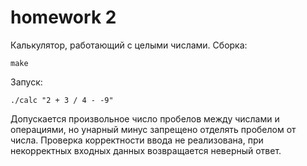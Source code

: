 # homework 2
Калькулятор, работающий с целыми числами.
Сборка:
```
make
```
Запуск:
```
./calc "2 + 3 / 4 - -9"
```

Допускается произвольное число пробелов между числами и операциями, но унарный минус запрещено отделять пробелом от числа.
Проверка корректности ввода не реализована, при некорректных входных данных возвращается неверный ответ.